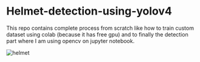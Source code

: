 
# Helmet-detection-using-yolov4
This repo contains complete process from scratch like how to train custom dataset using colab (because it has free gpu) and to finally the detection part where I am using opencv on jupyter notebook.



![helmet](https://user-images.githubusercontent.com/65837227/126116005-d0664e71-e7b4-4969-abae-0c62d022fc6a.jpeg)
